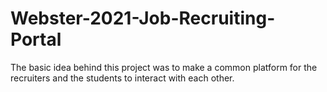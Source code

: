 # Webster-2021-Job-Recruiting-Portal

The basic idea behind this project was to make a common platform for the recruiters and the students to interact with each other.
